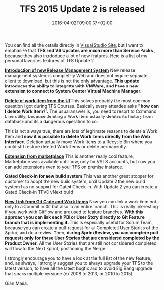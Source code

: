 ﻿---
title: "TFS 2015 Update 2 is released"
description: ""
date: 2016-04-02T09:00:37+02:00
draft: false
tags: [Tfs,Upgrade]
categories: [Team Foundation Server]
---
You can find all the details directly in [Visual Studio Site](https://www.visualstudio.com/news/tfs2015-update2-vs), but I want to emphasize that  **TFS and VS Updates are much more than Service Packs** , because they also intrdoduce a lot of new features. Here is a list of my personal favorites features of TFS Update 2

 **[Introduction of new Release Management System](https://www.visualstudio.com/news/tfs2015-update2-vs#newrmtfs)** New release management system is completely Web and does not require separate client to download, but this is not the only advantage.  **This update introduces the ability to integrate with VMWare, and have a new extension to connect to System Center Virtual Machine Manager**.

 **[Delete of work item from the UI](https://www.visualstudio.com/news/tfs2015-update2-vs#delwork)** This solves probably the most common question I got during TFS Courses. Basically every attendee asks “ **how can I delete Work Item?”.** The usual answer is, you need to resort to Command Line utility, because deleting a Work Item actually deletes its history from database and its a dangerous operation to do.

This is not always true, there are lots of legitimate reasons to delete a Work Item and  **now it is possible to delete Work Items directly from the Web Interface**. Deletion actually move Work Items to a Recycle Bin where you could still restore deleted Work Items or delete permanently.

 **[Extension from marketplace](https://www.visualstudio.com/news/tfs2015-update2-vs#suppext)** This is another really cool feature, Marketplace was available until now, only for VSTS accounts, but now you can add extensions even to your TFS on premise instance.

 **Gated Check-in for new build system** This was another great stopper for customer to adopt the new build system, until Update 2 the new build system has no support for Gated Check-in. With Update 2 you can create a Gated Check-in TFVC vNext build

 **[New Link from Git Code and Work Items](https://www.visualstudio.com/news/tfs2015-update2-vs#imprlink)** Now you can link a work item not only to a Commit in Git but also to an entire branch. This is really interesting if you work with GitFlow and are used to feature branches.  **With this approach you can link each PBI or User Story directly to Git Feature branch that is implementing it.** This is especially useful for Scrum Team, because you can create a pull-request for all Completed User Stories of the Sprint, and do a review. Then,  **during Sprint Review, you can complete pull requests only for those User Stories that are considered completed by the Product Owner.** All the User Stories that are still not considered completed will flow to the Next Sprint, postponing the Merge.

I strongly encourage you to have a look at the full list of the new feature, and, as always, I strongly suggest you to always upgrade your TFS to the latest version, to have all the latest bugfix and to avoid Big Bang upgrade that spans multiple versione (ex 2008 to 2013, or 2010 to 2015).

Gian Maria.
